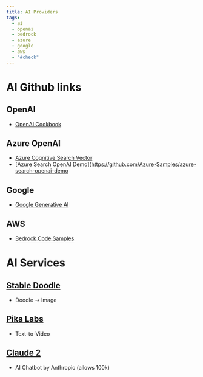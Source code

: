 ```yaml
---
title: AI Providers
tags:
  - ai
  - openai
  - bedrock
  - azure
  - google
  - aws
  - "#check"
---
```

# AI Github links 
## OpenAI 
- [OpenAI Cookbook](https://github.com/openai/openai-cookbook/tree/main/examples)
## Azure OpenAI
- [Azure Cognitive Search Vector](https://github.com/Azure/cognitive-search-vector-pr)
- [Azure Search OpenAI Demo](https://github.com/Azure-Samples/azure-search-openai-demo
## Google 
- [Google Generative AI](https://github.com/GoogleCloudPlatform/generative-ai/tree/main/gen-app-builder)
## AWS 
- [Bedrock Code Samples](https://github.com/aws-samples/amazon-bedrock-workshop.git)

# AI Services
## [Stable Doodle](https://clipdrop.co/stable-doodle)
- Doodle -> Image 
## [Pika Labs](https://www.pika.art/demo)
- Text-to-Video
## [Claude 2](https://claude.ai/login)
- AI Chatbot by Anthropic (allows 100k)

 
